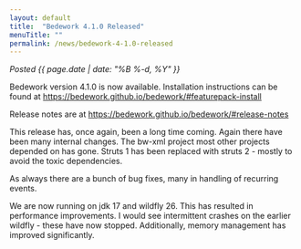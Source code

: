 ```yaml
---
layout: default
title:  "Bedework 4.1.0 Released"
menuTitle: ""
permalink: /news/bedework-4-1.0-released
---
```


*Posted <time>{{ page.date | date: "%B %-d, %Y" }}</time>*


<p>Bedework version 4.1.0 is now available. Installation instructions can be found  at <a href="https://bedework.github.io/bedework/#featurepack-install">https://bedework.github.io/bedework/#featurepack-install</a></p>

<p>Release notes are at <a href="https://bedework.github.io/bedework/#release-notes">https://bedework.github.io/bedework/#release-notes</a></p>

<p>This release has, once again, been a long time coming. Again there have been many internal changes. The bw-xml project most other projects depended on has gone. Struts 1 has been replaced with struts 2 - mostly to avoid the toxic dependencies. 
</p>
<p>
As always there are a bunch of bug fixes, many in handling of recurring events.
</p>
<p>
We are now running on jdk 17 and wildfly 26. This has resulted in performance improvements. I would see intermittent crashes on the earlier wildfly - these have now stopped. Additionally, memory management has improved significantly. 
</p>
